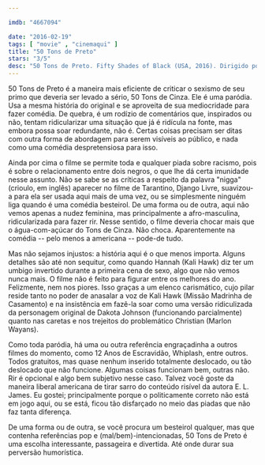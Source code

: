 ```yaml
---

imdb: "4667094"

date: "2016-02-19"
tags: [ "movie" , "cinemaqui" ]
title: "50 Tons de Preto"
stars: "3/5"
desc: "50 Tons de Preto. Fifty Shades of Black (USA, 2016). Dirigido por Michael Tiddes. Escrito por Marlon Wayans, Rick Alvarez. Com Marlon Wayans, Kali Hawk, Fred Willard, Mike Epps, Affion"
---
```

50 Tons de Preto é a maneira mais eficiente de criticar o sexismo de seu primo que deveria ser levado a sério, 50 Tons de Cinza. Ele é uma paródia. Usa a mesma história do original e se aproveita de sua mediocridade para fazer comédia. De quebra, é um rodízio de comentários que, inspirados ou não, tentam ridicularizar uma situação que já é ridícula na fonte, mas embora possa soar redundante, não é. Certas coisas precisam ser ditas com outra forma de abordagem para serem visíveis ao público, e nada como uma comédia despretensiosa para isso.

Ainda por cima o filme  se permite toda e qualquer piada sobre racismo, pois é sobre o relacionamento entre dois negros, o que lhe dá certa imunidade nesse assunto. Não se sabe se as críticas a respeito da palavra "nigga" (crioulo, em inglês) aparecer no filme de Tarantino, Django Livre, suavizou-a para ela ser usada aqui mais de uma vez, ou se simplesmente ninguém liga quando é uma comédia besteirol. De uma forma ou de outra, aqui não vemos apenas a nudez feminina, mas principalmente a afro-masculina, ridicularizada para fazer rir. Nesse sentido, o filme deveria chocar mais que o água-com-açúcar do Tons de Cinza. Não choca. Aparentemente na comédia -- pelo menos a americana -- pode-de tudo.

Mas não sejamos injustos: a história aqui é o que menos importa. Alguns detalhes são até non sequitur, como quando Hannah (Kali Hawk) diz ter um umbigo invertido durante a primeira cena de sexo, algo que não vemos nunca mais. O filme não é feito para figurar entre os melhores do ano. Felizmente, nem nos piores. Isso graças a um elenco carismático, cujo pilar reside tanto no poder de anasalar a voz de Kali Hawk (Missão Madrinha de Casamento) e na insistência em fazê-la soar como uma versão ridiculizada da personagem original de Dakota Johnson (funcionando parcialmente) quanto nas caretas e nos trejeitos do problemático Christian (Marlon Wayans).

Como toda paródia, há uma ou outra referência engraçadinha a outros filmes do momento, como 12 Anos de Escravidão, Whiplash, entre outros. Todos gratuitos, mas quase nenhum inserido totalmente deslocado, ou tão deslocado que não funcione. Algumas coisas funcionam bem, outras não. Rir é opcional e algo bem subjetivo nesse caso. Talvez você goste da maneira liberal americana de tirar sarro do conteúdo risível da autora E. L. James. Eu gostei; principalmente porque o politicamente correto não está em jogo aqui, ou se está, ficou tão disfarçado no meio das piadas que não faz tanta diferença.

De uma forma ou de outra, se você procura um besteirol qualquer, mas que contenha referências pop e (mal/bem)-intencionadas, 50 Tons de Preto é uma escolha interessante, passageira e divertida. Até onde durar sua perversão humorística.
